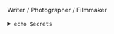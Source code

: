 Writer / Photographer / Filmmaker

<details>
  <summary>
    <code>echo $ecrets</code>
  </summary>
  
  <br />

  ```
  I’m a lifetime librarian and part-time translator living in this finite infinite cyberspace.
  ```
</details>

